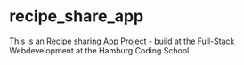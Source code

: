 # recipe_share_app
This is an Recipe sharing App Project - build at the Full-Stack Webdevelopment at the Hamburg Coding School
